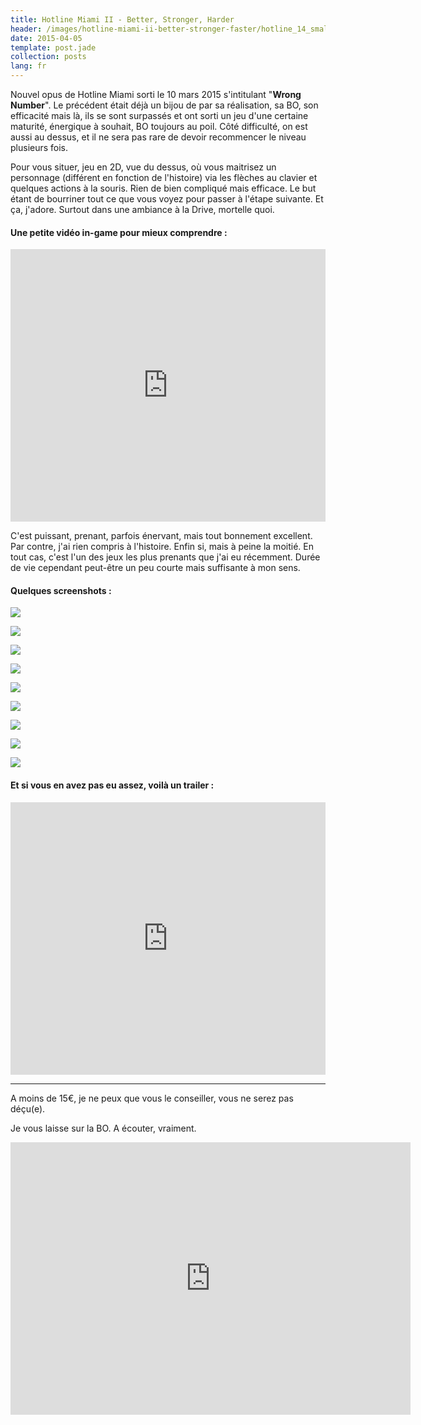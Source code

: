 ```yaml
---
title: Hotline Miami II - Better, Stronger, Harder
header: /images/hotline-miami-ii-better-stronger-faster/hotline_14_small.jpg
date: 2015-04-05
template: post.jade
collection: posts
lang: fr
---
```


Nouvel opus de Hotline Miami sorti le 10 mars 2015 s'intitulant "**Wrong Number**". Le précédent était déjà un bijou de par sa réalisation, sa BO, son efficacité mais là, ils se sont surpassés et ont sorti un jeu d'une certaine maturité, énergique à souhait, BO toujours au poil. Côté difficulté, on est aussi au dessus, et il ne sera pas rare de devoir recommencer le niveau plusieurs fois.

Pour vous situer, jeu en 2D, vue du dessus, où vous maitrisez un personnage (différent en fonction de l'histoire) via les flèches au clavier et quelques actions à la souris. Rien de bien compliqué mais efficace. Le but étant de bourriner tout ce que vous voyez pour passer à l'étape suivante. Et ça, j'adore. Surtout dans une ambiance à la Drive, mortelle quoi.

#### Une petite vidéo in-game pour mieux comprendre :

<iframe width="100%" height="436" src="https://www.youtube.com/embed/FSchliFvfdY?rel=0" frameborder="0" allowfullscreen></iframe>

C'est puissant, prenant, parfois énervant, mais tout bonnement excellent. Par contre, j'ai rien compris à l'histoire. Enfin si, mais à peine la moitié. En tout cas, c'est l'un des jeux les plus prenants que j'ai eu récemment. Durée de vie cependant peut-être un peu courte mais suffisante à mon sens.

#### Quelques screenshots :

[![](/images/hotline-miami-ii-better-stronger-faster/hotline_12_small.jpg)](/images/hotline-miami-ii-better-stronger-faster/hotline_12.jpg)

[![](/images/hotline-miami-ii-better-stronger-faster/hotline_02_small.jpg)](/images/hotline-miami-ii-better-stronger-faster/hotline_02.jpg)

[![](/images/hotline-miami-ii-better-stronger-faster/hotline_04_small.jpg)](/images/hotline-miami-ii-better-stronger-faster/hotline_04.jpg)

[![](/images/hotline-miami-ii-better-stronger-faster/hotline_06_small.jpg)](/images/hotline-miami-ii-better-stronger-faster/hotline_06.jpg)

[![](/images/hotline-miami-ii-better-stronger-faster/hotline_07_small.jpg)](/images/hotline-miami-ii-better-stronger-faster/hotline_07.jpg)

[![](/images/hotline-miami-ii-better-stronger-faster/hotline_08_small.jpg)](/images/hotline-miami-ii-better-stronger-faster/hotline_08.jpg)

[![](/images/hotline-miami-ii-better-stronger-faster/hotline_09_small.jpg)](/images/hotline-miami-ii-better-stronger-faster/hotline_09.jpg)

[![](/images/hotline-miami-ii-better-stronger-faster/hotline_10_small.jpg)](/images/hotline-miami-ii-better-stronger-faster/hotline_10.jpg)

[![](/images/hotline-miami-ii-better-stronger-faster/hotline_11_small.jpg)](/images/hotline-miami-ii-better-stronger-faster/hotline_11.jpg)


#### Et si vous en avez pas eu assez, voilà un trailer :

<iframe width="100%" height="436" src="https://www.youtube.com/embed/exg_OxsaHyY?rel=0" frameborder="0" allowfullscreen></iframe>

---

A moins de 15€, je ne peux que vous le conseiller, vous ne serez pas déçu(e).

Je vous laisse sur la BO. A écouter, vraiment.

<iframe width="640" height="436" src="https://www.youtube.com/embed/dEFcpyy_vq8?rel=0" frameborder="0" allowfullscreen></iframe>
